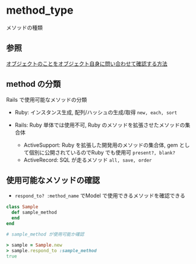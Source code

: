 # method_type

メソッドの種類

## 参照

[オブジェクトのことをオブジェクト自身に問い合わせて確認する方法](https://qiita.com/mogulla3/items/7736fe54ebf97cacd898)

## method の分類

Rails で使用可能なメソッドの分類

* Ruby: インスタンス生成, 配列/ハッシュの生成/取得
  `new, each, sort`

* Rails: Ruby 単体では使用不可, Ruby のメソッドを拡張させたメソッドの集合体
  * ActiveSupport: Ruby を拡張した開発用のメソッドの集合体, gem として個別に公開されているのでRuby でも使用可
    `present?, blank?`
  * ActiveRecord: SQL が走るメソッド
    `all, save, order`

## 使用可能なメソッドの確認

* `respond_to? :method_name` でModel で使用できるメソッドを確認できる

```Ruby
class Sample
  def sample_method
  end
end
```

```Ruby
# sample_method が使用可能か確認

> sample = Sample.new
> sample.respond_to :sample_method
true
```
